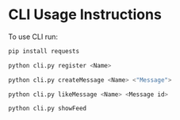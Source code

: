 # CLI Usage Instructions

To use CLI run:

```bash
pip install requests

python cli.py register <Name>

python cli.py createMessage <Name> <"Message">

python cli.py likeMessage <Name> <Message id>

python cli.py showFeed
